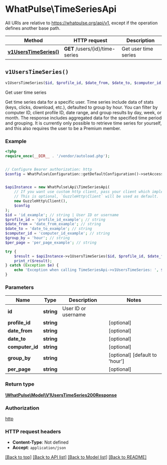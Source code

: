 # WhatPulse\TimeSeriesApi

All URIs are relative to https://whatpulse.org/api/v1, except if the operation defines another base path.

| Method | HTTP request | Description |
| ------------- | ------------- | ------------- |
| [**v1UsersTimeSeries()**](TimeSeriesApi.md#v1UsersTimeSeries) | **GET** /users/{id}/time-series | Get user time series |


## `v1UsersTimeSeries()`

```php
v1UsersTimeSeries($id, $profile_id, $date_from, $date_to, $computer_id, $group_by, $per_page): \WhatPulse\Model\V1UsersTimeSeries200Response
```

Get user time series

Get time series data for a specific user. Time series include data of stats (keys, clicks, download, etc.), defaulted to group by hour. You can filter by computer ID, client profile ID, date range, and group results by day, week, or month. The response includes aggregated data for the specified time period and grouping. It is currently only possible to retrieve time series for yourself, and this also requires the user to be a Premium member.

### Example

```php
<?php
require_once(__DIR__ . '/vendor/autoload.php');


// Configure Bearer authorization: http
$config = WhatPulse\Configuration::getDefaultConfiguration()->setAccessToken('YOUR_ACCESS_TOKEN');


$apiInstance = new WhatPulse\Api\TimeSeriesApi(
    // If you want use custom http client, pass your client which implements `GuzzleHttp\ClientInterface`.
    // This is optional, `GuzzleHttp\Client` will be used as default.
    new GuzzleHttp\Client(),
    $config
);
$id = 'id_example'; // string | User ID or username
$profile_id = 'profile_id_example'; // string
$date_from = 'date_from_example'; // string
$date_to = 'date_to_example'; // string
$computer_id = 'computer_id_example'; // string
$group_by = 'hour'; // string
$per_page = 'per_page_example'; // string

try {
    $result = $apiInstance->v1UsersTimeSeries($id, $profile_id, $date_from, $date_to, $computer_id, $group_by, $per_page);
    print_r($result);
} catch (Exception $e) {
    echo 'Exception when calling TimeSeriesApi->v1UsersTimeSeries: ', $e->getMessage(), PHP_EOL;
}
```

### Parameters

| Name | Type | Description  | Notes |
| ------------- | ------------- | ------------- | ------------- |
| **id** | **string**| User ID or username | |
| **profile_id** | **string**|  | [optional] |
| **date_from** | **string**|  | [optional] |
| **date_to** | **string**|  | [optional] |
| **computer_id** | **string**|  | [optional] |
| **group_by** | **string**|  | [optional] [default to &#39;hour&#39;] |
| **per_page** | **string**|  | [optional] |

### Return type

[**\WhatPulse\Model\V1UsersTimeSeries200Response**](../Model/V1UsersTimeSeries200Response.md)

### Authorization

[http](../../README.md#http)

### HTTP request headers

- **Content-Type**: Not defined
- **Accept**: `application/json`

[[Back to top]](#) [[Back to API list]](../../README.md#endpoints)
[[Back to Model list]](../../README.md#models)
[[Back to README]](../../README.md)
